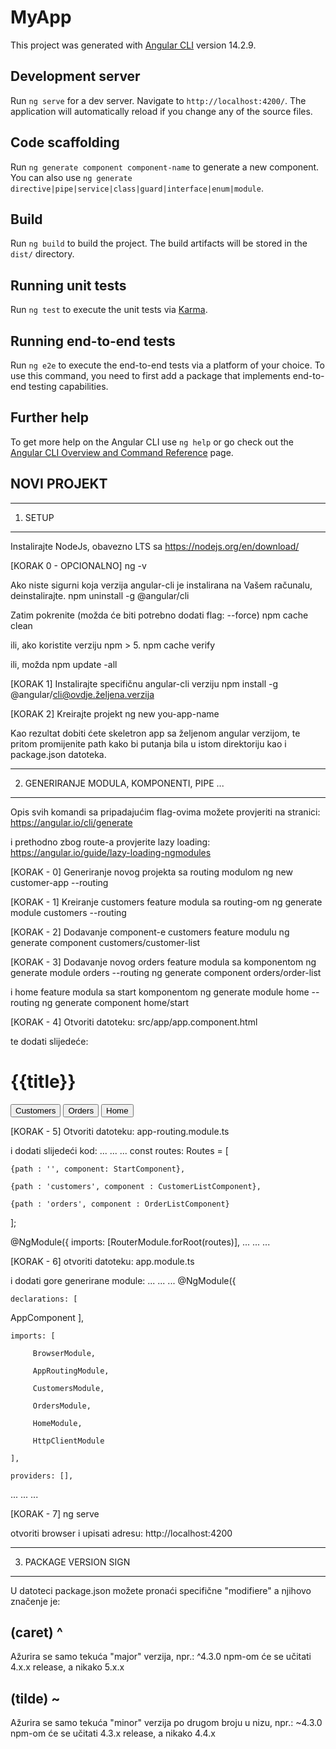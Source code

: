 # MyApp

This project was generated with [Angular CLI](https://github.com/angular/angular-cli) version 14.2.9.

## Development server

Run `ng serve` for a dev server. Navigate to `http://localhost:4200/`. The application will automatically reload if you change any of the source files.

## Code scaffolding

Run `ng generate component component-name` to generate a new component. You can also use `ng generate directive|pipe|service|class|guard|interface|enum|module`.

## Build

Run `ng build` to build the project. The build artifacts will be stored in the `dist/` directory.

## Running unit tests

Run `ng test` to execute the unit tests via [Karma](https://karma-runner.github.io).

## Running end-to-end tests

Run `ng e2e` to execute the end-to-end tests via a platform of your choice. To use this command, you need to first add a package that implements end-to-end testing capabilities.

## Further help

To get more help on the Angular CLI use `ng help` or go check out the [Angular CLI Overview and Command Reference](https://angular.io/cli) page.

## NOVI PROJEKT
-------------------
1) SETUP
-------------------
Instalirajte NodeJs, obavezno LTS sa https://nodejs.org/en/download/

[KORAK 0 - OPCIONALNO] 
ng -v

Ako niste sigurni koja verzija angular-cli je instalirana na Vašem računalu, deinstalirajte.
npm uninstall -g @angular/cli

Zatim pokrenite (možda će biti potrebno dodati flag: --force)
npm cache clean

ili, ako koristite verziju npm > 5.
npm cache verify

ili, možda
npm update -all

[KORAK 1] 
Instalirajte specifičnu angular-cli verziju
npm install -g @angular/cli@ovdje.željena.verzija

[KORAK 2]
Kreirajte projekt
ng new you-app-name

Kao rezultat dobiti ćete skeletron app sa željenom angular verzijom,
te pritom promijenite path kako bi putanja bila u istom direktoriju kao i package.json datoteka.

---------------------------------------
2) GENERIRANJE MODULA, KOMPONENTI, PIPE ...
---------------------------------------
Opis svih komandi sa pripadajućim flag-ovima možete provjeriti na stranici:
https://angular.io/cli/generate

i prethodno zbog route-a provjerite lazy loading:
https://angular.io/guide/lazy-loading-ngmodules

[KORAK - 0]
Generiranje novog projekta sa routing modulom
ng new customer-app --routing

[KORAK - 1]
Kreiranje customers feature modula sa routing-om
ng generate module customers --routing

[KORAK - 2]
Dodavanje component-e customers feature modulu
ng generate component customers/customer-list

[KORAK - 3]
Dodavanje novog orders feature modula sa komponentom
ng generate module orders --routing
ng generate component orders/order-list

i home feature modula sa start komponentom
ng generate module home --routing
ng generate component home/start

[KORAK - 4]
Otvoriti datoteku:
src/app/app.component.html

te dodati slijedeće:

<h1>
  {{title}}
</h1>

<button routerLink="/customers">Customers</button>
<button routerLink="/orders">Orders</button>
<button routerLink="">Home</button>

<router-outlet></router-outlet>

[KORAK - 5]
Otvoriti datoteku:
app-routing.module.ts

i dodati slijedeći kod:
...
...
...
const routes: Routes = [
  
    {path : '', component: StartComponent},

    {path : 'customers', component : CustomerListComponent},

    {path : 'orders', component : OrderListComponent}
];



@NgModule({
  imports: [RouterModule.forRoot(routes)],
...
...
...

[KORAK - 6]
otvoriti datoteku:
app.module.ts

i dodati gore generirane module:
...
...
...
@NgModule({
  
    declarations: [
 AppComponent
 ],

    imports: [

         BrowserModule,

         AppRoutingModule,

         CustomersModule,

         OrdersModule,

         HomeModule,

         HttpClientModule
  
    ],
  
    providers: [],
...
...
...

[KORAK - 7]
ng serve

otvoriti browser i upisati adresu:
http://localhost:4200


-----------------------
3) PACKAGE VERSION SIGN
-----------------------
U datoteci package.json možete pronaći specifične "modifiere" a njihovo značenje je:

(caret) ^
-------
Ažurira se samo tekuća "major" verzija, npr.:
^4.3.0
npm-om će se učitati 4.x.x release, a nikako 5.x.x

(tilde) ~
-------
Ažurira se samo tekuća "minor" verzija po drugom broju u nizu, npr.:
~4.3.0
npm-om će se učitati 4.3.x release, a nikako 4.4.x